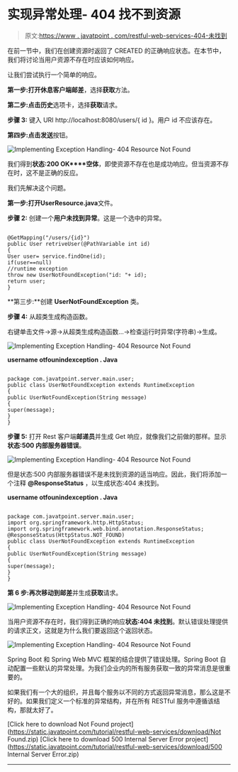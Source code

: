# 实现异常处理- 404 找不到资源

> 原文:[https://www . javatpoint . com/restful-web-services-404-未找到](https://www.javatpoint.com/restful-web-services-404-not-found)

在前一节中，我们在创建资源时返回了 CREATED 的正确响应状态。在本节中，我们将讨论当用户资源不存在时应该如何响应。

让我们尝试执行一个简单的响应。

**第一步:**打开休息客户端**邮差**，选择**获取**方法。

**第二步:**点击**历史**选项卡，选择**获取**请求。

**步骤 3:** 键入 URI http://localhost:8080/users/{ id }。用户 id 不应该存在。

**第四步:**点击**发送**按钮。

![Implementing Exception Handling- 404 Resource Not Found](../Images/4d6d2d648a752ffadc24f1f7ad384471.png)

我们得到**状态:200 OK****空体**，即使资源不存在也是成功响应。但当资源不存在时，这不是正确的反应。

我们先解决这个问题。

**第一步:**打开**UserResource.java**文件。

**步骤 2:** 创建一个**用户未找到异常**。这是一个选中的异常。

```

@GetMapping("/users/{id}")
public User retriveUser(@PathVariable int id)
{
User user= service.findOne(id);
if(user==null)
//runtime exception
throw new UserNotFoundException("id: "+ id);
return user;
}

```

**第三步:**创建 **UserNotFoundException** 类。

**步骤 4:** 从超类生成构造函数。

右键单击文件->源->从超类生成构造函数...->检查运行时异常(字符串)->生成。

![Implementing Exception Handling- 404 Resource Not Found](../Images/e38b4704500c524c1db2cf969a768563.png)

**username otfounindexception . Java**

```

package com.javatpoint.server.main.user;
public class UserNotFoundException extends RuntimeException 
{
public UserNotFoundException(String message) 
{
super(message);
}
}

```

**步骤 5:** 打开 Rest 客户端**邮递员**并生成 Get 响应，就像我们之前做的那样。显示**状态:500 内部服务器错误**。

![Implementing Exception Handling- 404 Resource Not Found](../Images/46c7049374d6dcb8d01820f737a0a383.png)

但是状态:500 内部服务器错误不是未找到资源的适当响应。因此，我们将添加一个注释 **@ResponseStatus** ，以生成状态:404 未找到。

**username otfounindexception . Java**

```

package com.javatpoint.server.main.user;
import org.springframework.http.HttpStatus;
import org.springframework.web.bind.annotation.ResponseStatus;
@ResponseStatus(HttpStatus.NOT_FOUND)
public class UserNotFoundException extends RuntimeException 
{
public UserNotFoundException(String message) 
{
super(message);
}
}

```

**第 6 步:**再次移动到**邮差**并生成**获取**请求。

![Implementing Exception Handling- 404 Resource Not Found](../Images/06b2ea5b2667277d7940a2cf91e55d36.png)

当用户资源不存在时，我们得到正确的响应**状态:404 未找到**。默认错误处理提供的请求正文，这就是为什么我们要返回这个返回状态。

![Implementing Exception Handling- 404 Resource Not Found](../Images/fad3e005523ca260e111c0b7e7bc5a28.png)

Spring Boot 和 Spring Web MVC 框架的结合提供了错误处理。Spring Boot 自动配置一些默认的异常处理。为我们企业内的所有服务获取一致的异常消息是很重要的。

如果我们有一个大的组织，并且每个服务以不同的方式返回异常消息，那么这是不好的。如果我们定义一个标准的异常结构，并在所有 RESTful 服务中遵循该结构，那就太好了。

[Click here to download Not Found project](https://static.javatpoint.com/tutorial/restful-web-services/download/Not Found.zip)
[Click here to download 500 Internal Server Error project](https://static.javatpoint.com/tutorial/restful-web-services/download/500 Internal Server Error.zip)

* * *